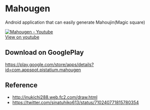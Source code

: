 # Mahougen
Android application that can easily generate Mahoujin(Magic square)

[![Mahougen - Youtube](http://img.youtube.com/vi/o5KRzUU3puA/0.jpg)](http://www.youtube.com/watch?v=o5KRzUU3puA "Mahougen")  
[View on youtube](http://www.youtube.com/watch?v=o5KRzUU3puA)

## Download on GooglePlay
https://play.google.com/store/apps/details?id=com.appspot.pistatium.mahougen

## Reference
* http://inukichi288.web.fc2.com/draw.html
* https://twitter.com/sinatuhiko613/status/710240771815780354
